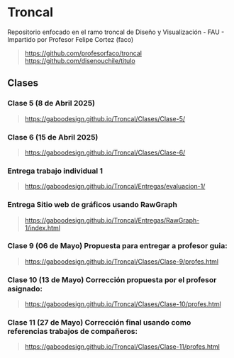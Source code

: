 # Troncal
Repositorio enfocado en el ramo troncal de Diseño y Visualización - FAU - Impartido por Profesor Felipe Cortez (faco)  
> https://github.com/profesorfaco/troncal
> https://github.com/disenouchile/titulo

## Clases  
### Clase 5 (8 de Abril 2025)  
> https://gaboodesign.github.io/Troncal/Clases/Clase-5/
### Clase 6 (15 de Abril 2025)  
> https://gaboodesign.github.io/Troncal/Clases/Clase-6/
### Entrega trabajo individual 1
>https://gaboodesign.github.io/Troncal/Entregas/evaluacion-1/
### Entrega Sitio web de gráficos usando RawGraph
> https://gaboodesign.github.io/Troncal/Entregas/RawGraph-1/index.html
### Clase 9 (06 de Mayo) Propuesta para entregar a profesor guia:
> https://gaboodesign.github.io/Troncal/Clases/Clase-9/profes.html
### Clase 10 (13 de Mayo) Corrección propuesta por el profesor asignado:
> https://gaboodesign.github.io/Troncal/Clases/Clase-10/profes.html
### Clase 11 (27 de Mayo) Corrección final usando como referencias trabajos de compañeros:
> https://gaboodesign.github.io/Troncal/Clases/Clase-11/profes.html

